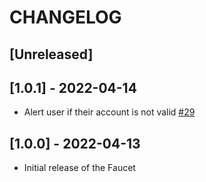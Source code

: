# CHANGELOG

## [Unreleased]

## [1.0.1] - 2022-04-14

 - Alert user if their account is not valid [#29](https://github.com/cennznet/app-faucet/pull/29)

## [1.0.0] - 2022-04-13

- Initial release of the Faucet
